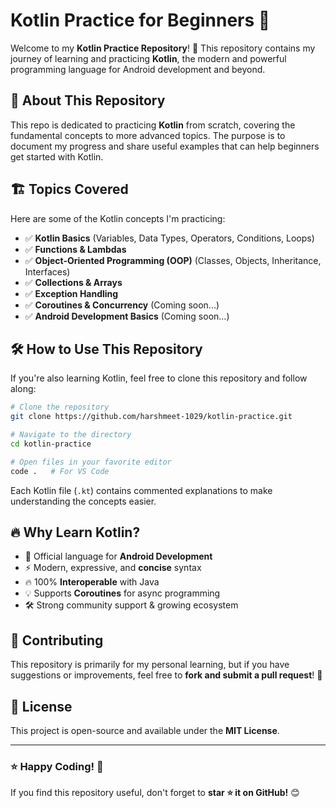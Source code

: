 # Kotlin Practice for Beginners 🚀

Welcome to my **Kotlin Practice Repository**! 🎉 This repository contains my journey of learning and practicing **Kotlin**, the modern and powerful programming language for Android development and beyond.

## 📌 About This Repository
This repo is dedicated to practicing **Kotlin** from scratch, covering the fundamental concepts to more advanced topics. The purpose is to document my progress and share useful examples that can help beginners get started with Kotlin.

## 🏗️ Topics Covered
Here are some of the Kotlin concepts I'm practicing:
- ✅ **Kotlin Basics** (Variables, Data Types, Operators, Conditions, Loops)
- ✅ **Functions & Lambdas**
- ✅ **Object-Oriented Programming (OOP)** (Classes, Objects, Inheritance, Interfaces)
- ✅ **Collections & Arrays**
- ✅ **Exception Handling**
- ✅ **Coroutines & Concurrency** (Coming soon...)
- ✅ **Android Development Basics** (Coming soon...)

## 🛠 How to Use This Repository
If you're also learning Kotlin, feel free to clone this repository and follow along:

```bash
# Clone the repository
git clone https://github.com/harshmeet-1029/kotlin-practice.git

# Navigate to the directory
cd kotlin-practice

# Open files in your favorite editor
code .   # For VS Code
```

Each Kotlin file (`.kt`) contains commented explanations to make understanding the concepts easier.

## 🔥 Why Learn Kotlin?
- 🚀 Official language for **Android Development**
- ⚡ Modern, expressive, and **concise** syntax
- 🔥 100% **Interoperable** with Java
- 💡 Supports **Coroutines** for async programming
- 🛠 Strong community support & growing ecosystem

## 📢 Contributing
This repository is primarily for my personal learning, but if you have suggestions or improvements, feel free to **fork and submit a pull request**! 🚀

## 📜 License
This project is open-source and available under the **MIT License**.

---

### ⭐ Happy Coding! 🎯

If you find this repository useful, don't forget to **star ⭐ it on GitHub!** 😊

